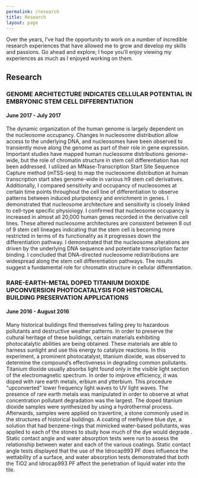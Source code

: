 ```yaml
---
permalink: /research
title: Research
layout: page
---
```

Over the years, I’ve had the opportunity to work on a number of incredible research experiences that have allowed me to grow and develop my skills and passions. Go ahead and explore; I hope you’ll enjoy viewing my experiences as much as I enjoyed working on them.

## Research
### GENOME ARCHITECTURE INDICATES CELLULAR POTENTIAL IN EMBRYONIC STEM CELL DIFFERENTIATION
#### June 2017 - July 2017

The dynamic organization of the human genome is largely dependent on the nucleosome occupancy. Changes in nucleosome distribution allow access to the underlying DNA, and nucleosomes have been observed to transiently move along the genome as part of their role in gene expression. Important studies have mapped human nucleosome distributions genome-wide, but the role of chromatin structure in stem cell differentiation has not been addressed. I utilized an MNase-Transcription Start Site Sequence Capture method (mTSS-seq) to map the nucleosome distribution at human transcription start sites genome-wide in various h9 stem cell derivatives. Additionally, I compared sensitivity and occupancy of nucleosomes at certain time points throughout the cell line of differentiation to observe patterns between induced pluripotency and enrichment in genes. I demonstrated that nucleosome architecture and sensitivity is closely linked to cell-type specific physiology. I confirmed that nucleosome occupancy is increased in almost all 20,000 human genes recorded in the derivative cell lines. These altered nucleosome architectures are consistent between 8 out of 9 stem cell lineages indicating that the stem cell is becoming more restricted in terms of its functionality as it progresses down the differentiation pathway. I demonstrated that the nucleosome alterations are driven by the underlying DNA sequence and potentiate transcription factor binding. I concluded that DNA-directed nucleosome redistributions are widespread along the stem cell differentiation pathways. The results suggest a fundamental role for chromatin structure in cellular differentiation.

### RARE-EARTH-METAL DOPED TITANIUM DIOXIDE UPCONVERSION PHOTOCATALYSIS FOR HISTORICAL BUILDING PRESERVATION APPLICATIONS
#### June 2016 - August 2016

Many historical buildings find themselves falling prey to hazardous pollutants and destructive weather patterns. In order to preserve the cultural heritage of these buildings, certain materials exhibiting photocatalytic abilities are being obtained. These materials are able to harness sunlight and use this energy to catalyze reactions. In this experiment, a prominent photocatalyst, titanium dioxide, was observed to determine the compound’s effectiveness in degrading common pollutants. Titanium dioxide usually absorbs light found only in the visible light section of the electromagnetic spectrum. In order to improve efficiency, it was doped with rare earth metals, erbium and ytterbium.  This procedure “upconverted” lower frequency light waves to UV light waves. The presence of rare earth metals was manipulated in order to observe at what concentration pollutant degradation was the largest. The doped titanium dioxide samples were synthesized by using a hydrothermal process. Afterwards, samples were applied on travertine, a stone commonly used in the structures of historical buildings. A coating of methylene blue dye, a solution that had benzene-rings that mimicked water-based pollutants, was applied to each of the stones to study how much of the dye would degrade .  Static contact angle and water absorption tests were run to assess the relationship between water and each of the various coatings. Static contact angle tests displayed that the use of the Idrocap993 PF does influence the wettability of a surface, and water absorption tests demonstrated that both the TiO2 and Idrocap993 PF affect the penetration of liquid water into the tile.